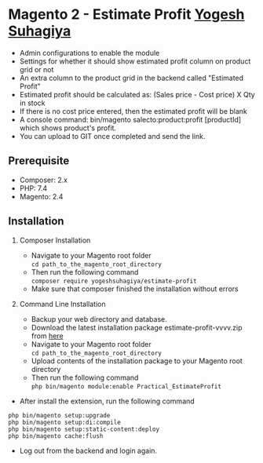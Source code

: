 # Magento 2 - Estimate Profit [Yogesh Suhagiya](https://github.com/yogeshsuhagiya)
- Admin configurations to enable the module
- Settings for whether it should show estimated profit column on product grid or not
- An extra column to the product grid in the backend called "Estimated Profit"
- Estimated profit should be calculated as: (Sales price - Cost price) X Qty in stock
- If there is no cost price entered, then the estimated profit will be blank
- A console command: bin/magento salecto:product:profit [productId] which shows product's profit.
- You can upload to GIT once completed and send the link.

## **Prerequisite**
- Composer: 2.x
- PHP: 7.4
- Magento: 2.4

## **Installation** 
1. Composer Installation
      - Navigate to your Magento root folder<br />
            `cd path_to_the_magento_root_directory`
      - Then run the following command<br />
            `composer require yogeshsuhagiya/estimate-profit`<br />
      - Make sure that composer finished the installation without errors

 2. Command Line Installation
      - Backup your web directory and database.
      - Download the latest installation package estimate-profit-vvvv.zip from [here](https://github.com/yogeshsuhagiya/estimate-profit/releases)
      - Navigate to your Magento root folder<br />
            `cd path_to_the_magento_root_directory`<br />
      - Upload contents of the installation package to your Magento root directory
      - Then run the following command<br />
            `php bin/magento module:enable Practical_EstimateProfit`<br />
   
- After install the extension, run the following command
```
php bin/magento setup:upgrade
php bin/magento setup:di:compile
php bin/magento setup:static-content:deploy
php bin/magento cache:flush
```
- Log out from the backend and login again.
